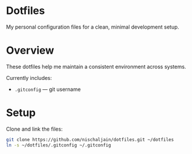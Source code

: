 # Dotfiles

My personal configuration files for a clean, minimal development setup.

# Overview

These dotfiles help me maintain a consistent environment across systems.

Currently includes:
- `.gitconfig` — git username

# Setup

Clone and link the files:

```bash
git clone https://github.com/nischaljain/dotfiles.git ~/dotfiles
ln -s ~/dotfiles/.gitconfig ~/.gitconfig
